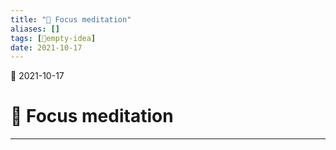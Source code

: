 ```yaml
---
title: "🧠 Focus meditation"
aliases: []
tags: [💭empty-idea]
date: 2021-10-17
---
```

🌱 2021-10-17
# 🧠 Focus meditation
___
